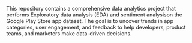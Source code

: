 This repository contains a comprehensive data analytics project that performs Exploratory data analysis (EDA) and sentiment analysison the Google Play Store app dataset. 
The goal is to uncover trends in app categories, user engagement, and feedback to help developers, product teams, and marketers make data-driven decisions.
